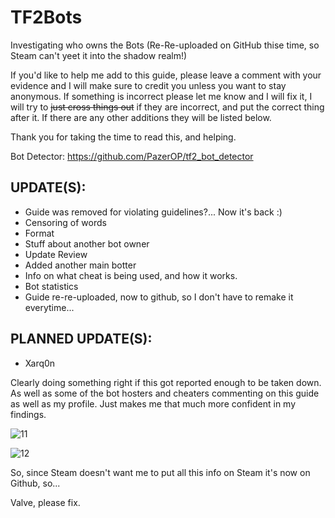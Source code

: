 # TF2Bots
Investigating who owns the Bots (Re-Re-uploaded on GitHub thise time, so Steam can't yeet it into the shadow realm!)

If you'd like to help me add to this guide, please leave a comment with your evidence and I will make sure to credit you unless you want to stay anonymous. If something is incorrect please let me know and I will fix it, I will try to ~~just cross things out~~ if they are incorrect, and put the correct thing after it.
If there are any other additions they will be listed below.

Thank you for taking the time to read this, and helping.

Bot Detector:
https://github.com/PazerOP/tf2_bot_detector

## UPDATE(S):
* Guide was removed for violating guidelines?... Now it's back :)
* Censoring of words
* Format
* Stuff about another bot owner
* Update Review
* Added another main botter
* Info on what cheat is being used, and how it works.
* Bot statistics
* Guide re-re-uploaded, now to github, so I don't have to remake it everytime...

## PLANNED UPDATE(S):
* Xarq0n


Clearly doing something right if this got reported enough to be taken down.
As well as some of the bot hosters and cheaters commenting on this guide as well as my profile. Just makes me that much more confident in my findings.

![11](https://user-images.githubusercontent.com/42129397/127080081-a3fed7b5-a456-4262-bda1-7b21c0ecad81.png)

![12](https://user-images.githubusercontent.com/42129397/127080216-83663ad2-aebc-4dd0-8cef-588bbde35613.png)

So, since Steam doesn't want me to put all this info on Steam it's now on Github, so...


Valve, please fix.
